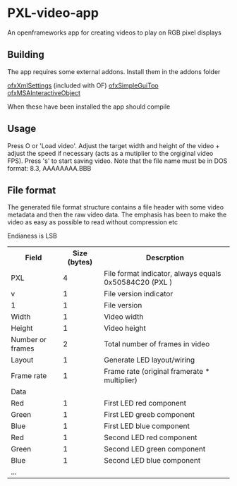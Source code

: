 PXL-video-app
=============

An openframeworks app for creating videos to play on RGB pixel displays


Building
-------------------------

The app requires some external addons. Install them in the addons folder

[ofxXmlSettings] (included with OF)
[ofxSimpleGuiToo]
[ofxMSAInteractiveObject]

When these have been installed the app should compile


Usage
-------------------------

Press O or 'Load video'. Adjust the target width and height of the video + adjust the speed if necessary (acts as a mutiplier to the orgiginal video FPS). Press 's' to start saving video. Note that the file name must be in DOS format: 8.3, AAAAAAAA.BBB


File format
-------------------------

The generated file format structure contains a file header with some video metadata and then the raw video data. The emphasis has been to make the video as easy as possible to read without compression etc

Endianess is LSB

<table>
	<tr>
		<th>Field</th>
		<th>Size (bytes)</th>
		<th>Descrption</th>
	</tr>
	<tr>
		<td>PXL </td>
		<td>4</td>
		<td>File format indicator, always equals 0x50584C20 (PXL )</td>
	</tr>
	<tr>
		<td>v</td>
		<td>1</td>
		<td>File version indicator</td>
	</tr>
	<tr>
		<td>1</td>
		<td>1</td>
		<td>File version</td>
	</tr>
	<tr>
		<td>Width</td>
		<td>1</td>
		<td>Video width</td>
	</tr>
	<tr>
		<td>Height</td>
		<td>1</td>
		<td>Video height</td>
	</tr>
	<tr>
		<td>Number or frames</td>
		<td>2</td>
		<td>Total number of frames in video</td>
	</tr>
	<tr>
		<td>Layout</td>
		<td>1</td>
		<td>Generate LED layout/wiring</td>
	</tr>
	<tr>
		<td>Frame rate</td>
		<td>1</td>
		<td>Frame rate (original framerate * multiplier)</td>
	</tr>
	<tr><td colspan="3">Data</td></tr>
	<tr>
		<td>Red</td>
		<td>1</td>
		<td>First LED red component</td>
	</tr>
	<tr>
		<td>Green</td>
		<td>1</td>
		<td>First LED greeb component</td>
	</tr>
	<tr>
		<td>Blue</td>
		<td>1</td>
		<td>First LED blue component</td>
	</tr>
	<tr>
		<td>Red</td>
		<td>1</td>
		<td>Second LED red component</td>
	</tr>
	<tr>
		<td>Green</td>
		<td>1</td>
		<td>Second LED green component</td>
	</tr>
	<tr>
		<td>Blue</td>
		<td>1</td>
		<td>Second LED blue component</td>
	</tr>
	<tr>
		<td colspan="3">...</td>
	</tr>
</table>


[ofxXmlSettings]: http://www.openframeworks.cc/documentation/ofxXmlSettings/ofxXmlSettings.html
[ofxSimpleGuiToo]: https://github.com/memo/ofxSimpleGuiToo
[ofxMSAInteractiveObject]: https://github.com/memo/ofxMSAInteractiveObject